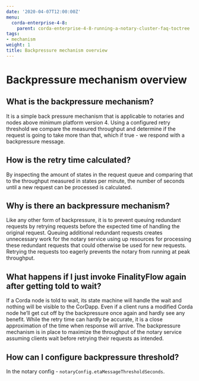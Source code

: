 ```yaml
---
date: '2020-04-07T12:00:00Z'
menu:
  corda-enterprise-4-8:
    parent: corda-enterprise-4-8-running-a-notary-cluster-faq-toctree
tags:
- mechanism
weight: 1
title: Backpressure mechanism overview
---
```



# Backpressure mechanism overview


## What is the backpressure mechanism?

It is a simple back pressure mechanism that is applicable to notaries and nodes above minimum platform version 4. Using a
configured retry threshold we compare the measured throughput and determine if the request is going to take more than that,
which if true - we respond with a backpressure message.


## How is the retry time calculated?

By inspecting the amount of states in the request queue and comparing that to the throughput measured in states per minute,
the number of seconds until a new request can be processed is calculated.


## Why is there an backpressure mechanism?

Like any other form of backpressure, it is to prevent queuing redundant requests by retrying requests before the expected
time of handling the original request. Queuing additional redundant requests creates unnecessary work for the notary service
using up resources for processing these redundant requests that could otherwise be used for new requests. Retrying the requests
too eagerly prevents the notary from running at peak throughput.


## What happens if I just invoke FinalityFlow again after getting told to wait?

If a Corda node is told to wait, its state machine will handle the wait and nothing will be visible to the CorDapp.
Even if a client runs a modified Corda node he’ll get cut off by the backpressure once again and hardly see any benefit.
While the retry time can hardly be accurate, it is a close approximation of the time when response will arrive.
The backpressure mechanism is in place to maximize the throughput of the notary service assuming clients wait before retrying
their requests as intended.


## How can I configure backpressure threshold?

In the notary config - `notaryConfig.etaMessageThresholdSeconds`.


